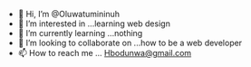 - 👋 Hi, I’m @Oluwatumininuh
- 👀 I’m interested in ...learning web design
- 🌱 I’m currently learning ...nothing
- 💞️ I’m looking to collaborate on ...how to be a web developer
- 📫 How to reach me ...
Hbodunwa@gmail.com
<!---
Oluwatumininuh/Oluwatumininuh is a ✨ special ✨ repository because its `README.md` (this file) appears on your GitHub profile.
You can click the Preview link to take a look at your changes.
--->
